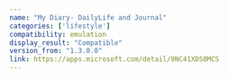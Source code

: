 ```yaml
---
name: "My Diary- DailyLife and Journal"
categories: ['lifestyle']
compatibility: emulation
display_result: "Compatible"
version_from: "1.3.0.0"
link: https://apps.microsoft.com/detail/9NC41XDS0MCS
---
```

